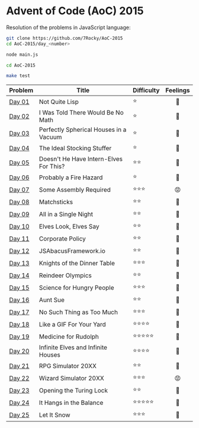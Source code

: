 # Advent of Code (AoC) 2015

Resolution of the problems in JavaScript language:

```bash
git clone https://github.com/7Rocky/AoC-2015
cd AoC-2015/day_<number>

node main.js
```

```bash
cd AoC-2015

make test
```

| Problem          | Title                                  | Difficulty                     | Feelings         |
| ---------------- | -------------------------------------- | ------------------------------ |:----------------:|
| [Day 01](day_01) | Not Quite Lisp                         | :star:                         | :blue_heart:     |
| [Day 02](day_02) | I Was Told There Would Be No Math      | :star:                         | :shrug:          |
| [Day 03](day_03) | Perfectly Spherical Houses in a Vacuum | :star:                         | :star_struck:    |
| [Day 04](day_04) | The Ideal Stocking Stuffer             | :star:                         | :blue_heart:     |
| [Day 05](day_05) | Doesn't He Have Intern-Elves For This? | :star::star:                   | :thinking:       |
| [Day 06](day_06) | Probably a Fire Hazard                 | :star:                         | :star_struck:    |
| [Day 07](day_07) | Some Assembly Required                 | :star::star::star:             | :rage:           |
| [Day 08](day_08) | Matchsticks                            | :star::star:                   | :exploding_head: |
| [Day 09](day_09) | All in a Single Night                  | :star::star:                   | :exploding_head: |
| [Day 10](day_10) | Elves Look, Elves Say                  | :star::star:                   | :blue_heart:     |
| [Day 11](day_11) | Corporate Policy                       | :star::star:                   | :raised_eyebrow: |
| [Day 12](day_12) | JSAbacusFramework.io                   | :star::star:                   | :exploding_head: |
| [Day 13](day_13) | Knights of the Dinner Table            | :star::star::star:             | :star_struck:    |
| [Day 14](day_14) | Reindeer Olympics                      | :star::star:                   | :shrug:          |
| [Day 15](day_15) | Science for Hungry People              | :star::star::star:             | :shrug:          |
| [Day 16](day_16) | Aunt Sue                               | :star::star:                   | :star_struck:    |
| [Day 17](day_17) | No Such Thing as Too Much              | :star::star::star:             | :blue_heart:     |
| [Day 18](day_18) | Like a GIF For Your Yard               | :star::star::star::star:       | :star_struck:    |
| [Day 19](day_19) | Medicine for Rudolph                   | :star::star::star::star::star: | :exploding_head: |
| [Day 20](day_20) | Infinite Elves and Infinite Houses     | :star::star::star::star:       | :blue_heart:     |
| [Day 21](day_21) | RPG Simulator 20XX                     | :star::star:                   | :raised_eyebrow: |
| [Day 22](day_22) | Wizard Simulator 20XX                  | :star::star::star:             | :rage:           |
| [Day 23](day_23) | Opening the Turing Lock                | :star::star:                   | :shrug:          |
| [Day 24](day_24) | It Hangs in the Balance                | :star::star::star::star::star: | :blue_heart:     |
| [Day 25](day_25) | Let It Snow                            | :star::star::star:             | :blue_heart:     |
